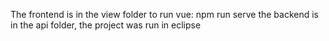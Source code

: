 The frontend is in the view folder
	to run vue:  npm run serve
the backend is in the api folder, the project was run in eclipse

